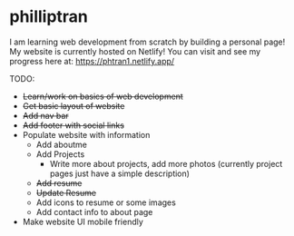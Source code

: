 # philliptran
 
I am learning web development from scratch by building a personal page!
<br>
My website is currently hosted on Netlify! You can visit and see my progress here at:
https://phtran1.netlify.app/

TODO:

- ~~Learn/work on basics of web development~~
- ~~Get basic layout of website~~
- ~~Add nav bar~~
- ~~Add footer with social links~~
- Populate website with information
  - Add aboutme
  - Add Projects
    - Write more about projects, add more photos (currently project pages just have a simple description)
  - ~~Add resume~~
   - ~~Update Resume~~
   - Add icons to resume or some images
   - Add contact info to about page
- Make website UI mobile friendly
  
  
 
